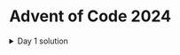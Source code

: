 # Advent of Code 2024

<details>
<summary>Day 1 solution</summary>
<br>
<details>
<summary>Part 1</summary>
<br>

</details>
<details>
<summary>Part 2</summary>
<br>

</details>
</details>
